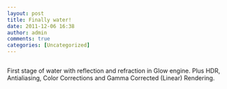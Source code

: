 ```yaml
---
layout: post
title: Finally water!
date: 2011-12-06 16:38
author: admin
comments: true
categories: [Uncategorized]
---
```

<a href="http://2.bp.blogspot.com/-CYDZRA-NvAk/Tt5B1BTZHDI/AAAAAAAABV8/PwesdcjGws0/s1600/glow_reflection.jpg"><img id="BLOGGER_PHOTO_ID_5683052158926789682" class="image featured" src="http://2.bp.blogspot.com/-CYDZRA-NvAk/Tt5B1BTZHDI/AAAAAAAABV8/PwesdcjGws0/s1600/glow_reflection.jpg" alt="" border="0" /></a>

First stage of water with reflection and refraction in Glow engine. Plus HDR, Antialiasing, Color Corrections and Gamma Corrected (Linear) Rendering.

